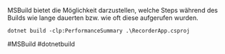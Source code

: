 
MSBuild bietet die Möglichkeit darzustellen, welche Steps während des Builds wie lange dauerten bzw. wie oft diese aufgerufen wurden. 

```
dotnet build -clp:PerformanceSummary .\RecorderApp.csproj
```

#MSBuild 
#dotnetbuild 